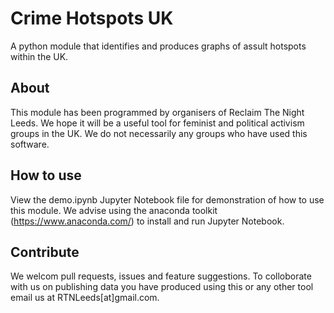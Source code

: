 # Crime Hotspots UK
A python module that identifies and produces graphs of assult hotspots within the UK.

## About
This module has been programmed by organisers of Reclaim The Night Leeds. We hope it will be a useful tool for feminist and political activism groups in the UK. We do not necessarily any groups who have used this software.

## How to use
View the demo.ipynb Jupyter Notebook file for demonstration of how to use this module. We advise using the anaconda toolkit (https://www.anaconda.com/) to install and run Jupyter Notebook.

## Contribute
We welcom pull requests, issues and feature suggestions. To colloborate with us on publishing data you have produced using this or any other tool email us at RTNLeeds[at]gmail.com.